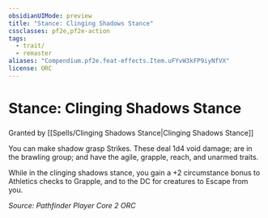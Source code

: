 ```yaml
---
obsidianUIMode: preview
title: "Stance: Clinging Shadows Stance"
cssclasses: pf2e,pf2e-action
tags:
  - trait/
  - remaster
aliases: "Compendium.pf2e.feat-effects.Item.uFYvW3kFP9iyNfVX"
license: ORC
---
```

# Stance: Clinging Shadows Stance

### 






Granted by [[Spells/Clinging Shadows Stance|Clinging Shadows Stance]]

You can make shadow grasp Strikes. These deal 1d4 void damage; are in the brawling group; and have the agile, grapple, reach, and unarmed traits.

While in the clinging shadows stance, you gain a +2 circumstance bonus to Athletics checks to Grapple, and to the DC for creatures to Escape from you.

*Source: Pathfinder Player Core 2*
*ORC*